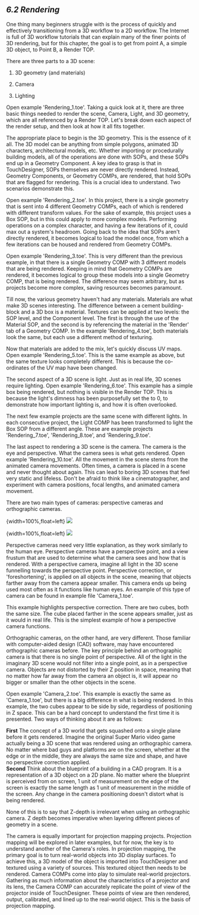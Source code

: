 ## *6.2 Rendering*

One thing many beginners struggle with is the process of quickly and effectively transitioning from a 3D workflow to a 2D workflow. The Internet is full of 3D workflow tutorials that can explain many of the finer points of 3D rendering, but for this chapter, the goal is to get from point A, a simple 3D object, to Point B, a Render TOP.

There are three parts to a 3D scene:

1. 3D geometry (and materials)

1. Camera

1. Lighting


Open example 'Rendering\_1.toe'. Taking a quick look at it, there are three basic things needed to render the scene, Camera, Light, and 3D geometry, which are all referenced by a Render TOP. Let's break down each aspect of the render setup, and then look at how it all fits together.

The appropriate place to begin is the 3D geometry. This is the essence of it all. The 3D model can be anything from simple polygons, animated 3D characters, architectural models, etc. Whether importing or procedurally building models, all of the operations are done with SOPs, and these SOPs end up in a Geometry Component. A key idea to grasp is that in TouchDesigner, SOPs themselves are never directly rendered. Instead, Geometry Components, or Geometry COMPs, are rendered, that hold SOPs that are flagged for rendering. This is a crucial idea to understand. Two scenarios demonstrate this.

Open example 'Rendering\_2.toe'. In this project, there is a single geometry that is sent into 4 different Geometry COMPs, each of which is rendered with different transform values. For the sake of example, this project uses a Box SOP, but in this could apply to more complex models. Performing operations on a complex character, and having a few iterations of it, could max out a system's headroom. Going back to the idea that SOPs aren't directly rendered, it becomes logical to load the model once, from which a few iterations can be housed and rendered from Geometry COMPs.

Open example 'Rendering\_3.toe'. This is very different than the previous example, in that there is a single Geometry COMP with 3 different models that are being rendered. Keeping in mind that Geometry COMPs are rendered, it becomes logical to group these models into a single Geometry COMP, that is being rendered. The difference may seem arbitrary, but as projects become more complex, saving resources becomes paramount.

Till now, the various geometry haven't had any materials. Materials are what make 3D scenes interesting. The difference between a cement building-block and a 3D box is a material. Textures can be applied at two levels: the SOP level, and the Component level. The first is through the use of the Material SOP, and the second is by referencing the material in the 'Render' tab of a Geometry COMP. In the example 'Rendering\_4.toe', both materials look the same, but each use a different method of texturing.

Now that materials are added to the mix, let's quickly discuss UV maps. Open example 'Rendering\_5.toe'. This is the same example as above, but the same texture looks completely different. This is because the co-ordinates of the UV map have been changed.

The second aspect of a 3D scene is light. Just as in real life, 3D scenes require lighting. Open example 'Rendering\_6.toe'. This example has a simple box being rendered, but nothing is visible in the Render TOP. This is because the light's dimness has been purposefully set the to 0, to demonstrate how important lighting is, and how it is often overlooked.

The next few example projects are the same scene with different lights. In each consecutive project, the Light COMP has been transformed to light the Box SOP from a different angle. These are example projects 'Rendering\_7.toe', 'Rendering\_8.toe', and 'Rendering\_9.toe'.

The last aspect to rendering a 3D scene is the camera. The camera is the eye and perspective. What the camera sees is what gets rendered. Open example 'Rendering\_10.toe'. All the movement in the scene stems from the animated camera movements. Often times, a camera is placed in a scene and never thought about again. This can lead to boring 3D scenes that feel very static and lifeless. Don't be afraid to think like a cinematographer, and experiment with camera positions, focal lengths, and animated camera movement.

There are two main types of cameras: perspective cameras and orthographic cameras.

{width=100%,float=left}
![](images/6.2/rendering-1.png)

{width=100%,float=left}
![](images/6.2/rendering-2.png)

Perspective cameras need very little explanation, as they work similarly to the human eye. Perspective cameras have a perspective point, and a view frustum that are used to determine what the camera sees and how that is rendered. With a perspective camera, imagine all light in the 3D scene funnelling towards the perspective point. Perspective correction, or 'foreshortening', is applied on all objects in the scene, meaning that objects farther away from the camera appear smaller. This camera ends up being used most often as it functions like human eyes. An example of this type of camera can be found in example file 'Camera\_1.toe'.

This example highlights perspective correction. There are two cubes, both the same size. The cube placed farther in the scene appears smaller, just as it would in real life. This is the simplest example of how a perspective camera functions.

Orthographic cameras, on the other hand, are very different. Those familiar with computer-aided design (CAD) software, may have encountered orthographic cameras before. The key principle behind an orthographic camera is that there is no single point of perspective. All of the light in the imaginary 3D scene would not filter into a single point, as in a perspective camera. Objects are not distorted by their Z position in space, meaning that no matter how far away from the camera an object is, it will appear no bigger or smaller than the other objects in the scene. 

Open example 'Camera\_2.toe'. This example is exactly the same as 'Camera\_1.toe', but there is a big difference in what is being rendered. In this example, the two cubes appear to be side by side, regardless of positioning in Z space. This can be a hard concept to understand the first time it is presented. Two ways of thinking about it are as follows:

**First** The concept of a 3D world that gets squashed onto a single plane before it gets rendered. Imagine the original Super Mario video game actually being a 3D scene that was rendered using an orthographic camera. No matter where bad guys and platforms are on the screen, whether at the edge or in the middle, they are always the same size and shape, and have no perspective correction applied.<br>
**Second** Think about the blueprint of a building in a CAD program. It is a representation of a 3D object on a 2D plane. No matter where the blueprint is perceived from on screen, 1 unit of measurement on the edge of the screen is exactly the same length as 1 unit of measurement in the middle of the screen. Any change in the camera positioning doesn't distort what is being rendered.

None of this is to say that Z-depth is irrelevant when using an orthographic camera. Z depth becomes imperative when layering different pieces of geometry in a scene. 

The camera is equally important for projection mapping projects. Projection mapping will be explored in later examples, but for now, the key is to understand another of the Camera's roles. In projection mapping, the primary goal is to turn real-world objects into 3D display surfaces. To achieve this, a 3D model of the object is imported into TouchDesigner and textured using a variety of sources. This textured object then needs to be rendered. Camera COMPs come into play to simulate real-world projectors. Gathering as much information about the characteristics of a projector and its lens, the Camera COMP can accurately replicate the point of view of the projector inside of TouchDesigner. These points of view are then rendered, output, calibrated, and lined up to the real-world object. This is the basis of projection mapping.